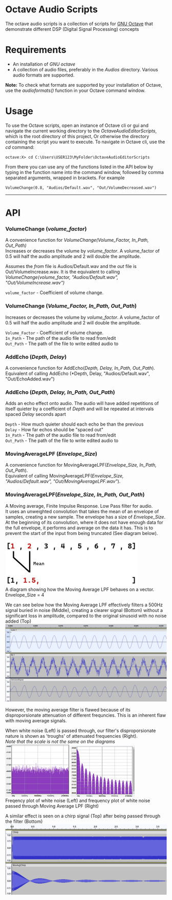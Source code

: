 # Octave Audio Scripts

The octave audio scripts is a collection of scripts for [GNU Octave](https://octave.org/) 
that demonstrate different DSP (Digital Signal Processing) concepts

# Requirements

- An installation of *GNU octave*
- A collection of audio files, preferably in the *Audios* directory. Various audio formats are supported.

**Note:** To check what formats are supported by your installation of Octave, use the *audioformats()*
function in your Octave command window.

# Usage

To use the Octave scripts, open an instance of Octave cli or gui and navigate the current working directory to the 
*OctaveAudioEditorScripts*, which is the root directory of this project, Or otherwise the directory containing
the script you want to execute. To navigate in Octave cli, use the *cd* command:

    octave:X> cd C:\Users\USER123\MyFolder\OctaveAudioEditorScripts

From there you can use any of the functions listed in the API below by typing in the function name into the command
window, followed by comma separated arguments, wrapped in brackets. For example

    VolumeChange(0.8, "Audios/Default.wav", "Out/VolumeDecreased.wav")

---

# API

### VolumeChange (*volume_factor*)
A convenience function for *VolumeChange(Volume_Factor, In_Path, Out_Path)*<br>
Increases or decreases the volume by *volume_factor*. A volume_factor of 0.5 will half
the audio amplitude and 2 will double the amplitude.

Assumes the *from* file is Audios/Default.wav
and the *out* file is Out/VolumeIncrease.wav. It is the equivalent to calling
*VolumeChange(volume_factor, "Audios/Default.wav", "Out/VolumeIncrease.wav")*

`volume_factor` - Coefficient of volume change.

### VolumeChange (*Volume_Factor, In_Path, Out_Path*)
Increases or decreases the volume by *volume_factor*. A volume_factor of 0.5 will half
the audio amplitude and 2 will double the amplitude.

`Volume_Factor` - Coefficient of volume change. <br>
`In_Path` - The path of the audio file to read from/edit <br>
`Out_Path` - The path of the file to write edited audio to


### AddEcho (*Depth, Delay*)
A convenience function for AddEcho(*Depth, Delay, In_Path, Out_Path*). Equivalent of calling
AddEcho (*Depth, Delay, "Audios/Default.wav", "Out/EchoAdded.wav")

### AddEcho (*Depth, Delay, In_Path, Out_Path*)
Adds an echo effect onto audio. The audio will have added repetitions of itself quieter
by a coefficient of *Depth* and will be repeated at intervals spaced *Delay* seconds apart

`Depth` - How much quieter should each echo be than the previous <br>
`Delay` - How far echos should be "spaced out" <br>
`In_Path` - The path of the audio file to read from/edit <br>
`Out_Path` - The path of the file to write edited audio to


### MovingAverageLPF (*Envelope_Size*)
A convenience function for MovingAverageLPF(*Envelope_Size, In_Path, Out_Path*). <br>
Equivalent of calling MovingAverageLPF(*Envelope_Size, "Audios/Default.wav", "Out/MovingAverageLPF.wav"*).

### MovingAverageLPF(*Envelope_Size, In_Path, Out_Path*)
A Moving average, Finite Impulse Response. Low Pass filter for audio.<br> It
uses an unweighted convolution that takes the mean of an envelope of samples, creating a new sample.
The envelope has a size of *Envelope_Size*. At the beginning of its convolution, 
where it does not have enough data for the full envelope, it performs and average on the data it has. This is
to prevent the start of the input from being truncated (See diagram below). 

![Diagram of Moving Average Convolution](DocImages/MovingAverage.gif) <br>
A diagram showing how the Moving Average LPF behaves on a vector. Envelope_Size = 4

We can see below how the Moving Average LPF effectively filters a 500Hz signal buried in noise (Middle), creating
a clearer signal (Bottom) without a significant loss in amplitude, compared to the original sinusoid with no noise added (Top) <br>
![Original Sinusoid (Top), Original+Noise (Middle), Denoised sinusoid (Bottom)](DocImages/FilteringDemoMovingAverage.png)


However, the moving average filter is flawed because of its disproporsionate attenuation of different frequncies. This is an inherent flaw with
moving average signals.

When white noise (Left) is passed through, our filter's disproporsionate nature is shown as 'troughs' of attenuated frequencies (Right). <br> *Note that the scale is not the same on the diagrams* <br>
<img src="DocImages/WhiteNoiseSpectrogram.png" alt="drawing" width="200">
<img src="DocImages/WhiteNoise+LPF.png" alt="drawing" width="200"><br>
Freqency plot of white noise (Left) and frequency plot of white noise passed through Moving Average LPF (Right)

A similar effect is seen on a chirp signal (Top) after being passed through the filter (Bottom)
<img src="DocImages/ChirpMovingAverage.png" alt="drawing">
